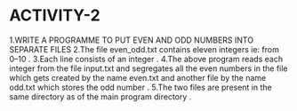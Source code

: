 # ACTIVITY-2
1.WRITE A PROGRAMME TO PUT EVEN AND ODD NUMBERS INTO SEPARATE FILES
2.The file even_odd.txt contains eleven integers ie: from 0–10 .
3.Each line consists of an integer . 
4.The above program reads each integer from the file input.txt and segregates all the even numbers in the file which gets created by the name even.txt and another file by the name odd.txt which stores the odd number .
5.The two files are present in the same directory as of the main program directory .

